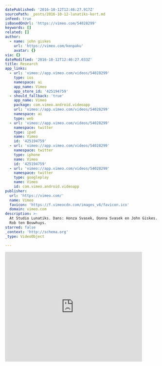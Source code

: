 ```yaml
---
datePublished: '2016-10-12T12:46:27.917Z'
sourcePath: _posts/2016-10-12-lunatiks-kort.md
inFeed: true
isBasedOnUrl: 'https://vimeo.com/54028299'
keywords: []
related: []
author:
  - name: john giskes
    url: 'https://vimeo.com/konpaku'
    avatar: {}
via: {}
dateModified: '2016-10-12T12:46:27.033Z'
title: Research
app_links:
  - url: 'vimeo://app.vimeo.com/videos/54028299'
    type: ios
    namespace: ai
    app_name: Vimeo
    app_store_id: '425194759'
  - should_fallback: 'true'
    app_name: Vimeo
    package: com.vimeo.android.videoapp
    url: 'vimeo://app.vimeo.com/videos/54028299'
    namespace: ai
    type: web
  - url: 'vimeo://app.vimeo.com/videos/54028299'
    namespace: twitter
    type: ipad
    name: Vimeo
    id: '425194759'
  - url: 'vimeo://app.vimeo.com/videos/54028299'
    namespace: twitter
    type: iphone
    name: Vimeo
    id: '425194759'
  - url: 'vimeo://app.vimeo.com/videos/54028299'
    namespace: twitter
    type: googleplay
    name: Vimeo
    id: com.vimeo.android.videoapp
publisher:
  url: 'https://vimeo.com/'
  name: Vimeo
  favicon: 'https://f.vimeocdn.com/images_v6/favicon.ico'
  domain: vimeo.com
description: >-
  At Studio Lunatiks. Dans: Honza Svasek, Donna Svasek en John Giskes. Muziek:
  Rob ten Bouwhuys.
starred: false
_context: 'http://schema.org'
_type: VideoObject

---
```

<iframe src="https://cdn.embedly.com/widgets/media.html?src=https%3A%2F%2Fplayer.vimeo.com%2Fvideo%2F54028299&amp;url=https%3A%2F%2Fvimeo.com%2F54028299&amp;image=https%3A%2F%2Fi.vimeocdn.com%2Fvideo%2F373417523_295x166.jpg&amp;key=b7d04c9b404c499eba89ee7072e1c4f7&amp;type=text%2Fhtml&amp;schema=vimeo" width="450" height="360" scrolling="no" frameborder="0" allowfullscreen="" style=""></iframe>